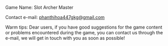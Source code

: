 

Game Name: Slot Archer Master


Contact e-mail: phanthihoa447gkg@gmail.com


Warm tips: Dear users, if you have good suggestions for the game content or problems encountered during the game, you can contact us through the e-mail, we will get in touch with you as soon as possible!



